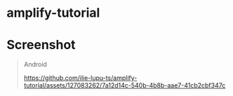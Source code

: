 # amplify-tutorial

# Screenshot
> Android
>
> https://github.com/ilie-lupu-ts/amplify-tutorial/assets/127083262/7a12d14c-540b-4b8b-aae7-41cb2cbf347c

